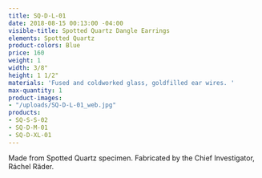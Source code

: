 ```yaml
---
title: SQ-D-L-01
date: 2018-08-15 00:13:00 -04:00
visible-title: Spotted Quartz Dangle Earrings
elements: Spotted Quartz
product-colors: Blue
price: 160
weight: 1
width: 3/8"
height: 1 1/2"
materials: 'Fused and coldworked glass, goldfilled ear wires. '
max-quantity: 1
product-images:
- "/uploads/SQ-D-L-01_web.jpg"
products:
- SQ-S-S-02
- SQ-D-M-01
- SQ-D-XL-01
---
```


Made from Spotted Quartz specimen. Fabricated by the Chief Investigator, Ráchel Räder.